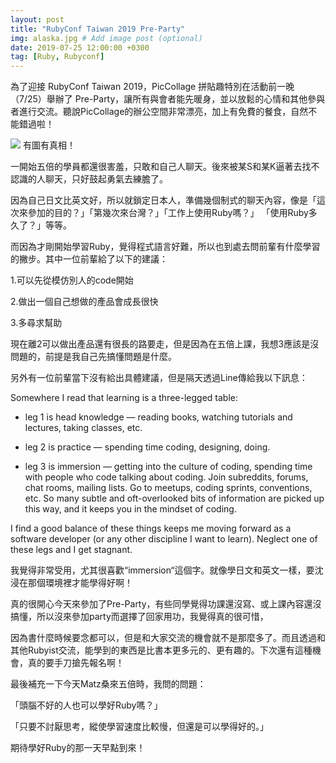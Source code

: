 ```yaml
---
layout: post
title: "RubyConf Taiwan 2019 Pre-Party"
img: alaska.jpg # Add image post (optional)
date: 2019-07-25 12:00:00 +0300
tag: [Ruby, Rubyconf]
---
```

為了迎接 RubyConf Taiwan 2019，PicCollage 拼貼趣特別在活動前一晚（7/25）舉辦了 Pre-Party，讓所有與會者能先暖身，並以放鬆的心情和其他參與者進行交流。聽說PicCollage的辦公空間非常漂亮，加上有免費的餐食，自然不能錯過啦！

![](https://i.imgur.com/MjfkyET.jpg)
有圖有真相！

一開始五倍的學員都還很害羞，只敢和自己人聊天。後來被某S和某K逼著去找不認識的人聊天，只好鼓起勇氣去練膽了。

因為自己日文比英文好，所以就鎖定日本人，準備幾個制式的聊天內容，像是「這次來參加的目的？」「第幾次來台灣？」「工作上使用Ruby嗎？」
「使用Ruby多久了？」等等。

而因為才剛開始學習Ruby，覺得程式語言好難，所以也到處去問前輩有什麼學習的撇步。其中一位前輩給了以下的建議：

1.可以先從模仿別人的code開始

2.做出一個自己想做的產品會成長很快

3.多尋求幫助

現在離2可以做出產品還有很長的路要走，但是因為在五倍上課，我想3應該是沒問題的，前提是我自己先搞懂問題是什麼。

另外有一位前輩當下沒有給出具體建議，但是隔天透過Line傳給我以下訊息：

Somewhere I read that learning is a three-legged table:

* leg 1 is head knowledge — reading books, watching tutorials and lectures, taking classes, etc.

* leg 2 is practice — spending time coding, designing, doing.

* leg 3 is immersion — getting into the culture of coding, spending time with people who code talking about coding. Join subreddits, forums, chat rooms, mailing lists. Go to meetups, coding sprints, conventions, etc. So many subtle and oft-overlooked bits of information are picked up this way, and it keeps you in the mindset of coding.

I find a good balance of these things keeps me moving forward as a software developer (or any other discipline I want to learn). Neglect one of these legs and I get stagnant.

我覺得非常受用，尤其很喜歡“immersion“這個字。就像學日文和英文一樣，要沈浸在那個環境裡才能學得好啊！

真的很開心今天來參加了Pre-Party，有些同學覺得功課還沒寫、或上課內容還沒搞懂，所以沒來參加party而選擇了回家用功，我覺得真的很可惜，

因為書什麼時候要念都可以，但是和大家交流的機會就不是那麼多了。而且透過和其他Rubyist交流，能學到的東西是比書本更多元的、更有趣的。下次還有這種機會，真的要手刀搶先報名啊！

最後補充一下今天Matz桑來五倍時，我問的問題：

「頭腦不好的人也可以學好Ruby嗎？」

「只要不討厭思考，縱使學習速度比較慢，但還是可以學得好的。」

期待學好Ruby的那一天早點到來！